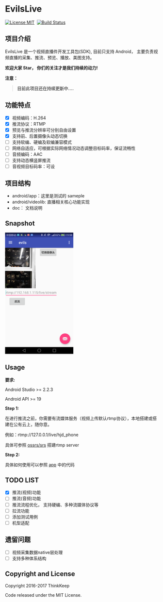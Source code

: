 # EvilsLive 
[![License MIT](https://img.shields.io/badge/license-MIT-brightgreen.svg?style=flat)](https://raw.githubusercontent.com/TinkKeep/evils/master/LICENSE)&nbsp;
[![Build Status](https://travis-ci.org/ThinkKeep/EvilsLive.svg?branch=master)](https://travis-ci.org/ThinkKeep/EvilsLive)

## 项目介绍
EvilsLive 是一个视频直播件开发工具包(SDK), 目前只支持 Android， 主要负责视频直播的采集、推流、预览、播放、美图支持。

**欢迎大家 Star， 你们的关注才是我们持续的动力!**

**注意：**

>**目前此项目还在持续更新中....**

## 功能特点
* [x] 视频编码：H.264
* [x] 推流协议：RTMP
* [x] 预览与推流分辨率可分别自由设置
* [x] 支持前、后置摄像头动态切换
* [ ] 支持软编、硬编及软编兼容模式
* [ ] 网络自适应，可根据实际网络情况动态调整目标码率，保证流畅性
* [ ] 音频编码：AAC
* [ ] 支持动态横竖屏推流
* [ ] 音视频目标码率：可设

## 项目结构
+ android/app：这里是测试的 sameple
+ android/videolib: 直播相关核心功能实现
+ doc： 文档说明

## Snapshot
<img src="snapshot/Screenshot_2017-04-24-19-58-07.png" height="400" alt="snapshot"/>

## Usage

**要求:**

Android Studio >= 2.2.3

Android API >= 19

**Step 1:**

在进行推流之前，你需要有流媒体服务（视频上传默认rtmp协议），本地搭建或搭建在公有云上，随你意。

例如：rtmp://127.0.0.1/live/hjd_phone

具体可参照 [ossrs/srs](https://github.com/ossrs/srs) 搭建rtmp server

**Step 2:**

具体如何使用可以参照 [app](https://github.com/ThinkKeep/EvilsLive/tree/master/android/app) 中的代码


## TODO LIST
- [x] 推流(视频)功能 
- [ ] 推流(音频)功能
- [ ] 推流流程优化， 支持硬编、多种流媒体协议等
- [ ] 拉流功能
- [ ] 添加测试用例
- [ ] 机型适配

## 遗留问题
- [ ] 视频采集数据native层处理
- [ ] 支持多种体系结构

## Copyright and License
Copyright 2016-2017 ThinkKeep


Code released under the MIT License.
